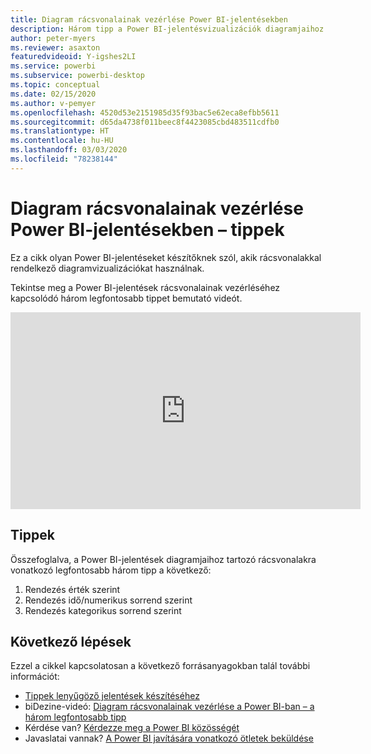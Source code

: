 ```yaml
---
title: Diagram rácsvonalainak vezérlése Power BI-jelentésekben
description: Három tipp a Power BI-jelentésvizualizációk diagramjaihoz tartozó rácsvonalak vezérléséhez a Power BI Desktopban vagy a Power BI szolgáltatásban.
author: peter-myers
ms.reviewer: asaxton
featuredvideoid: Y-igshes2LI
ms.service: powerbi
ms.subservice: powerbi-desktop
ms.topic: conceptual
ms.date: 02/15/2020
ms.author: v-pemyer
ms.openlocfilehash: 4520d53e2151985d35f93bac5e62eca8efbb5611
ms.sourcegitcommit: d65da4738f011beec8f4423085cbd483511cdfb0
ms.translationtype: HT
ms.contentlocale: hu-HU
ms.lasthandoff: 03/03/2020
ms.locfileid: "78238144"
---
```

# <a name="tips-to-control-chart-gridlines-in-power-bi-reports"></a>Diagram rácsvonalainak vezérlése Power BI-jelentésekben – tippek

Ez a cikk olyan Power BI-jelentéseket készítőknek szól, akik rácsvonalakkal rendelkező diagramvizualizációkat használnak.

Tekintse meg a Power BI-jelentések rácsvonalainak vezérléséhez kapcsolódó három legfontosabb tippet bemutató videót.

<iframe width="560" height="315" src="https://www.youtube.com/embed/Y-igshes2LI" frameborder="0" allowfullscreen></iframe>

## <a name="tips"></a>Tippek

Összefoglalva, a Power BI-jelentések diagramjaihoz tartozó rácsvonalakra vonatkozó legfontosabb három tipp a következő:

1. Rendezés érték szerint
1. Rendezés idő/numerikus sorrend szerint
1. Rendezés kategorikus sorrend szerint

## <a name="next-steps"></a>Következő lépések

Ezzel a cikkel kapcsolatosan a következő forrásanyagokban talál további információt:

- [Tippek lenyűgöző jelentések készítéséhez](../power-bi-reports-tips-and-tricks-for-creating.md)
- biDezine-videó: [Diagram rácsvonalainak vezérlése a Power BI-ban – a három legfontosabb tipp](https://www.youtube.com/watch?v=Y-igshes2LI)
- Kérdése van? [Kérdezze meg a Power BI közösségét](https://community.powerbi.com/)
- Javaslatai vannak? [A Power BI javítására vonatkozó ötletek beküldése](https://ideas.powerbi.com)
